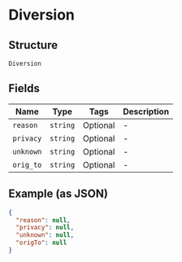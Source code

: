 
# Diversion

## Structure

`Diversion`

## Fields

| Name | Type | Tags | Description |
|  --- | --- | --- | --- |
| `reason` | `string` | Optional | - |
| `privacy` | `string` | Optional | - |
| `unknown` | `string` | Optional | - |
| `orig_to` | `string` | Optional | - |

## Example (as JSON)

```json
{
  "reason": null,
  "privacy": null,
  "unknown": null,
  "origTo": null
}
```

